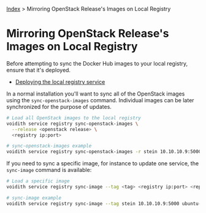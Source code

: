[Index](/)
\> Mirroring OpenStack Release's Images on Local Registry

# Mirroring OpenStack Release's Images on Local Registry

Before attempting to sync the Docker Hub images to your local registry, ensure
that it's deployed.

- [Deploying the local registry service](/registry.html)

In a normal installation you'll want to sync all of the OpenStack images using
the `sync-openstack-images` command. Individual images can be later
synchronized for the purpose of updates.

```bash
# Load all OpenStack images to the local registry
voidith service registry sync-openstack-images \
  --release <openstack release> \
  <registry ip:port>

# sync-openstack-images example
voidith service registry sync-openstack-images -r stein 10.10.10.9:5000
```

If you need to sync a specific image, for instance to update one service,
the `sync-image` command is available:

```bash
# Load a specific image
voidith service registry sync-image --tag <tag> <registry ip:port> <repository name>

# sync-image example
voidith service registry sync-image --tag stein 10.10.10.9:5000 ubuntu-source-mariadb
```

